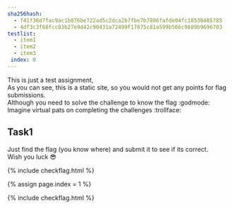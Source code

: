 ```yaml
---
sha256hash: 
  - f41f36d7fac9ac1b876be722ad5c2dca2b7fbe7b7896fafde04fc18530485785
  - 4df3c3f68fcc83b27e9d42c90431a72499f17875c81a599b566c9889b9696703
testlist:
  - item1
  - item2
  - item3
 index: 0
---
```


This is just a test assignment,  
As you can see, this is a static site, so you would not get any points for flag submissions.  
Although you need to solve the challenge to know the flag :godmode:  
Imagine virtual pats on completing the challenges :trollface:  

## Task1
Just find the flag (you know where) and submit it to see if its correct.  
Wish you luck :sunglasses:  
<!-- inspect element rocks yo flag{congrats} -->

{% include checkflag.html %}

{% assign page.index = 1 %}
<!-- bla -->
{% include checkflag.html %}



